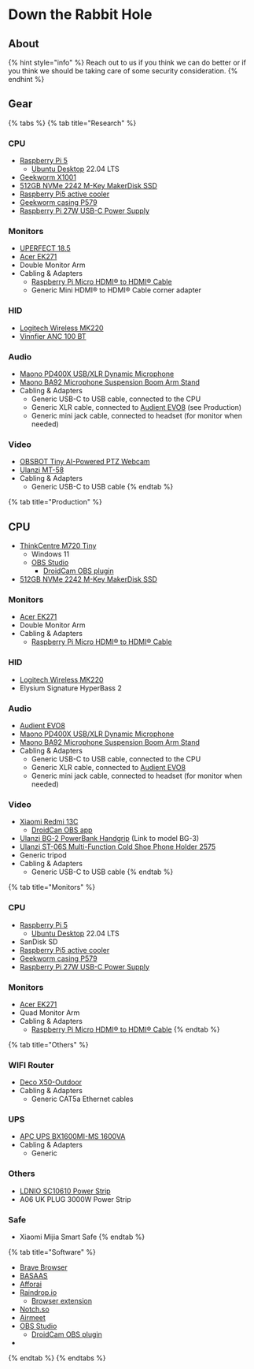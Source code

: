 # Down the Rabbit Hole

## About





{% hint style="info" %}
Reach out to us if you think we can do better or if you think we should be taking care of some security consideration.
{% endhint %}

## Gear





{% tabs %}
{% tab title="Research" %}
### CPU

* [Raspberry Pi 5](https://www.raspberrypi.com/products/raspberry-pi-5/)
  * [Ubuntu Desktop](https://ubuntu.com/desktop) 22.04 LTS
* [Geekworm X1001](https://geekworm.com/collections/raspberry-pi/products/x1001)
* [512GB NVMe 2242 M-Key MakerDisk SSD](https://my.cytron.io/p-nvme-2242-b-plus-m-key-makerdisk-ssd-512gb-preloaded-with-rpi-os)
* [Raspberry Pi5 active cooler](https://www.raspberrypi.com/products/active-cooler/)
* [Geekworm casing P579](https://geekworm.com/collections/raspberry-pi/products/p579)
* [Raspberry Pi 27W USB-C Power Supply](https://www.raspberrypi.com/products/27w-power-supply/)

### Monitors

* [UPERFECT 18.5](https://www.uperfectmonitor.com/products/18-inch-monitor-hdmi)
* [Acer EK271](https://www.acer.com/ee-en/monitors/essential/et1/pdp/UM.HE1EE.001)
* Double Monitor Arm
* Cabling & Adapters
  * [Raspberry Pi Micro HDMI® to HDMI® Cable](https://www.raspberrypi.com/products/micro-hdmi-to-standard-hdmi-a-cable/)
  * Generic Mini HDMI® to HDMI® Cable corner adapter

### HID

* [Logitech Wireless MK220](https://www.logitech.com/en-eu/products/combos/mk220-compact-keyboard-mouse.920-003168.html)
* [Vinnfier ANC 100 BT](https://myvinnfier.com/index.php?id\_product=131\&controller=product)

### Audio

* [Maono PD400X USB/XLR Dynamic Microphone](https://www.maono.com/products/maono-pd400x-usb-xlr-podcasting-microphone)
* [Maono BA92 Microphone Suspension Boom Arm Stand](https://www.maono.com/products/maono-ba92-microphone-boom-arm-stand)
* Cabling & Adapters
  * Generic USB-C to USB cable, connected to the CPU
  * Generic XLR cable, connected to [Audient EVO8](https://evo.audio/products/audio-interfaces/evo-8/overview/) (see Production)
  * Generic mini jack cable, connected to headset (for monitor when needed)

### Video

* [OBSBOT Tiny AI-Powered PTZ Webcam](https://www.obsbot.com/store/products/tiny-series?product\_id=93f201efde484)
* [Ulanzi MT-58](https://www.ulanzi.com/products/ulanzi-selfie-stick-pole-for-gopro-insta360-dji-3031)
* Cabling & Adapters
  * Generic USB-C to USB cable
{% endtab %}

{% tab title="Production" %}
## CPU

* [ThinkCentre M720 Tiny](https://www.lenovo.com/us/en/p/desktops/thinkcentre/m-series-tiny/thinkcentre-m720q/11tc1mtm72q)
  * Windows 11
  * [OBS Studio](https://obsproject.com/)
    * [DroidCam OBS plugin](https://www.dev47apps.com/obs/)
* [512GB NVMe 2242 M-Key MakerDisk SSD](https://my.cytron.io/p-nvme-2242-b-plus-m-key-makerdisk-ssd-512gb-preloaded-with-rpi-os)

### Monitors

* [Acer EK271](https://www.acer.com/ee-en/monitors/essential/et1/pdp/UM.HE1EE.001)
* Double Monitor Arm
* Cabling & Adapters
  * [Raspberry Pi Micro HDMI® to HDMI® Cable](https://www.raspberrypi.com/products/micro-hdmi-to-standard-hdmi-a-cable/)

### HID

* [Logitech Wireless MK220](https://www.logitech.com/en-eu/products/combos/mk220-compact-keyboard-mouse.920-003168.html)
* Elysium Signature HyperBass 2

### Audio

* [Audient EVO8](https://evo.audio/products/audio-interfaces/evo-8/overview/)
* [Maono PD400X USB/XLR Dynamic Microphone](https://www.maono.com/products/maono-pd400x-usb-xlr-podcasting-microphone)
* [Maono BA92 Microphone Suspension Boom Arm Stand](https://www.maono.com/products/maono-ba92-microphone-boom-arm-stand)
* Cabling & Adapters
  * Generic USB-C to USB cable, connected to the CPU
  * Generic XLR cable, connected to [Audient EVO8](https://evo.audio/products/audio-interfaces/evo-8/overview/)
  * Generic mini jack cable, connected to headset (for monitor when needed)

### Video

* [Xiaomi Redmi 13C](https://www.mi.com/global/product/redmi-13c/)
  * [DroidCan OBS app](https://play.google.com/store/apps/details?id=com.dev47apps.obsdroidcam)
* [Ulanzi BG-2 PowerBank Handgrip](https://www.ulanzi.com/collections/handgrips/products/bg-3-power-handgrip-2066) (Link to model BG-3)
* [Ulanzi ST-06S Multi-Function Cold Shoe Phone Holder 2575](https://www.ulanzi.com/products/ulanzi-st-06s-multi-function-phone-holder)
* Generic tripod
* Cabling & Adapters
  * Generic USB-C to USB cable
{% endtab %}

{% tab title="Monitors" %}
### CPU

* [Raspberry Pi 5](https://www.raspberrypi.com/products/raspberry-pi-5/)
  * [Ubuntu Desktop](https://ubuntu.com/desktop) 22.04 LTS
* SanDisk SD
* [Raspberry Pi5 active cooler](https://www.raspberrypi.com/products/active-cooler/)
* [Geekworm casing P579](https://geekworm.com/collections/raspberry-pi/products/p579)
* [Raspberry Pi 27W USB-C Power Supply](https://www.raspberrypi.com/products/27w-power-supply/)

### Monitors

* [Acer EK271](https://www.acer.com/ee-en/monitors/essential/et1/pdp/UM.HE1EE.001)
* Quad Monitor Arm
* Cabling & Adapters
  * [Raspberry Pi Micro HDMI® to HDMI® Cable](https://www.raspberrypi.com/products/micro-hdmi-to-standard-hdmi-a-cable/)
{% endtab %}

{% tab title="Others" %}
### WIFI Router

* [Deco X50-Outdoor](https://www.tp-link.com/us/deco-mesh-wifi/product-family/deco-x50-outdoor/)
* Cabling & Adapters
  * Generic CAT5a Ethernet cables

### UPS

* [APC UPS BX1600MI-MS 1600VA](https://www.apc.com/id/en/product/BX1600MI-MS/apc-backups-1600va-230v-avr-4-universal-outlets/)
* Cabling & Adapters
  * Generic&#x20;

### Others

* [LDNIO SC10610 Power Strip](https://www.ldnio.com/product/10-ac-outlets-universal-power-strip-sc10610.html)
* A06 UK PLUG 3000W Power Strip

### Safe

* Xiaomi Mijia Smart Safe
{% endtab %}

{% tab title="Software" %}
* [Brave Browser](https://brave.com/)
* [BASAAS](https://www.basaas.com/)
* [Afforai](https://afforai.com/)
* [Raindrop.io](https://raindrop.io/)
  * [Browser extension](https://raindrop.io/download)
* [Notch.so](https://www.notch.so/)
* [Airmeet](https://www.airmeet.com/)
* [OBS Studio](https://obsproject.com/)
  * [DroidCam OBS plugin](https://www.dev47apps.com/obs/)
*
{% endtab %}
{% endtabs %}



























